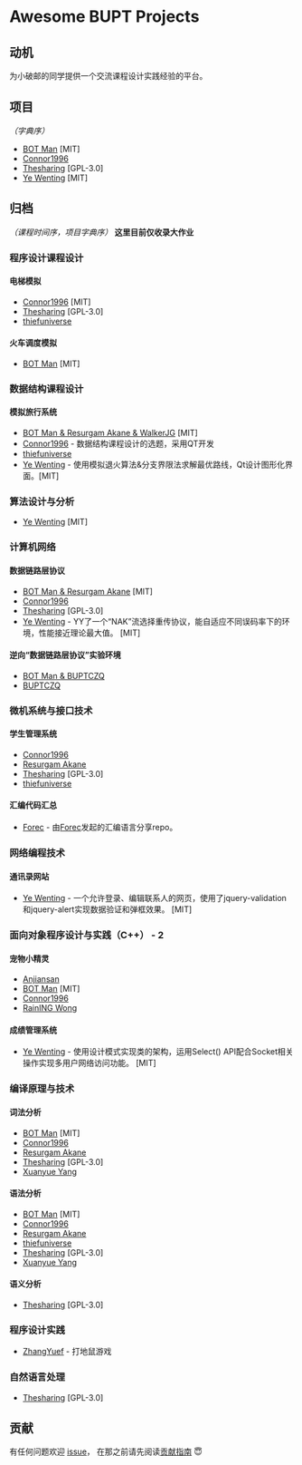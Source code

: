 ﻿# Awesome BUPT Projects

## 动机

为小破邮的同学提供一个交流课程设计实践经验的平台。

## 项目

*（字典序）*

- [BOT Man](https://github.com/BOT-Man-JL/BUPT-Projects) [MIT]
- [Connor1996](https://github.com/Connor1996/BUPT-Projects)
- [Thesharing](https://github.com/Thesharing/school-projects) [GPL-3.0]
- [Ye Wenting](https://github.com/YeWenting/BUPT-Projects) [MIT]

## 归档

*（课程时间序，项目字典序）* **这里目前仅收录大作业**

### 程序设计课程设计

#### 电梯模拟

- [Connor1996](https://github.com/Connor1996/BUPT-Projects/tree/master/C%E8%AF%AD%E8%A8%80/Elevator%20Control%20Simulation) [MIT]
- [Thesharing](https://github.com/Thesharing/school-projects#%E7%94%B5%E6%A2%AF%E6%A8%A1%E6%8B%9F%E7%A8%8B%E5%BA%8F) [GPL-3.0]
- [thiefuniverse](https://github.com/thiefuniverse/elevator)

#### 火车调度模拟

- [BOT Man](https://github.com/BOT-Man-JL/BUPT-Projects/tree/master/1-2-Programming/Crazy-Train-Sim) [MIT]

### 数据结构课程设计

#### 模拟旅行系统

- [BOT Man & Resurgam Akane & WalkerJG](https://github.com/BOT-Man-JL/BUPT-Projects/tree/master/2-1-Data-Structure/Travel%20Management%20Project) [MIT]
- [Connor1996](https://github.com/Connor1996/Travel-Query-System) - 数据结构课程设计的选题，采用QT开发
- [thiefuniverse](https://github.com/thiefuniverse/travel_plan)
- [Ye Wenting](https://github.com/YeWenting/Results-Management-System) - 使用模拟退火算法&分支界限法求解最优路线，Qt设计图形化界面。[MIT]

### 算法设计与分析

- [Ye Wenting](https://github.com/YeWenting/BUPT-Homework/tree/master/Algorithm%20Design) [MIT]

### 计算机网络

#### 数据链路层协议

- [BOT Man & Resurgam Akane](https://github.com/BOT-Man-JL/BUPT-Projects/tree/master/2-2-Computer-Network/Datalink%20Solution) [MIT]
- [Connor1996](https://github.com/Connor1996/BUPT-Projects/tree/master/Computer-Network-Labs/Lab1%20%E6%BB%91%E5%8A%A8%E7%AA%97%E5%8F%A3%E5%8D%8F%E8%AE%AE)
- [Thesharing](https://github.com/Thesharing/school-projects/tree/master/Homework/Computer%20Network) [GPL-3.0]
- [Ye Wenting](https://github.com/YeWenting/BUPT-Homework/tree/master/Algorithm%20Design) - YY了一个“NAK”流选择重传协议，能自适应不同误码率下的环境，性能接近理论最大值。 [MIT] 

#### 逆向“数据链路层协议”实验环境

- [BOT Man & BUPTCZQ](https://github.com/BOT-Man-JL/BUPT-Projects/tree/master/2-2-Computer-Network/Reversed)
- [BUPTCZQ](https://github.com/buptczq/RE_Bupt_Computer_Network_Expr)

### 微机系统与接口技术

#### 学生管理系统

- [Connor1996](https://github.com/Connor1996/BUPT-Projects/tree/master/Assembly)
- [Resurgam Akane](https://github.com/Resurgam-Akane/Assembly)
- [Thesharing](https://github.com/Thesharing/school-projects/tree/master/Project/Student%20Management) [GPL-3.0]
- [thiefuniverse](https://github.com/thiefuniverse/assembly_practice)

#### 汇编代码汇总

- [Forec](https://github.com/Forec/assembly-exercise) - 由[Forec](https://github.com/Forec)发起的汇编语言分享repo。

### 网络编程技术

#### 通讯录网站

- [Ye Wenting](https://github.com/YeWenting/yewenting.github.com) - 一个允许登录、编辑联系人的网页，使用了jquery-validation和jquery-alert实现数据验证和弹框效果。 [MIT]

### 面向对象程序设计与实践（C++） - 2

#### 宠物小精灵

- [Anjiansan](https://github.com/Anjiansan/Pokemon)
- [BOT Man](https://github.com/BOT-Man-JL/BUPT-Projects/blob/master/3-1-Pokemon) [MIT]
- [Connor1996](https://github.com/Connor1996/Pokemon)
- [RainING Wong](https://github.com/RainING1947/Pokemon)

#### 成绩管理系统

- [Ye Wenting](https://github.com/YeWenting/Results-Management-System) - 使用设计模式实现类的架构，运用Select() API配合Socket相关操作实现多用户网络访问功能。 [MIT]

### 编译原理与技术

#### 词法分析

- [BOT Man](https://github.com/BOT-Man-JL/BUPT-Projects/tree/master/3-1-Compiler-Principles/LexParser) [MIT]
- [Connor1996](https://github.com/Connor1996/BUPT-Projects/tree/master/LexParse)
- [Resurgam Akane](https://github.com/Resurgam-Akane/Compilers-Principles/tree/master/Lexical%20Analysis)
- [Thesharing](https://github.com/Thesharing/school-projects/tree/master/Homework/Compile%20Principle/%E8%AF%8D%E6%B3%95%E5%88%86%E6%9E%90) [GPL-3.0]
- [Xuanyue Yang](https://github.com/YangXuanyue/Compiler)

#### 语法分析

- [BOT Man](https://github.com/BOT-Man-JL/BUPT-Projects/tree/master/3-1-Compiler-Principles/SyntaxParser) [MIT]
- [Connor1996](https://github.com/Connor1996/BUPT-Projects/tree/master/SyntaxParser)
- [Resurgam Akane](https://github.com/Resurgam-Akane/Compilers-Principles/tree/master/Grammer%20Analysis)
- [thiefuniverse](https://github.com/thiefuniverse/LL_grammer)
- [Thesharing](https://github.com/Thesharing/school-projects/tree/master/Homework/Compile%20Principle/%E8%AF%AD%E6%B3%95%E5%88%86%E6%9E%90) [GPL-3.0]
- [Xuanyue Yang](https://github.com/YangXuanyue/Compiler)

#### 语义分析

- [Thesharing](https://github.com/Thesharing/school-projects/tree/master/Homework/Compile%20Principle/%E8%AF%AD%E4%B9%89%E5%88%86%E6%9E%90) [GPL-3.0]

### 程序设计实践

- [ZhangYuef](https://github.com/ZhangYuef/Hit-the-Mole) - 打地鼠游戏

### 自然语言处理

- [Thesharing](https://github.com/Thesharing/school-projects/tree/master/Homework/Natural%20Language%20Processing) [GPL-3.0]

## 贡献

有任何问题欢迎
[issue](https://github.com/Awesome-BUPT/Awesome-BUPT-Projects/issues)，
在那之前请先阅读[贡献指南](CONTRIBUTING.md) 😇
